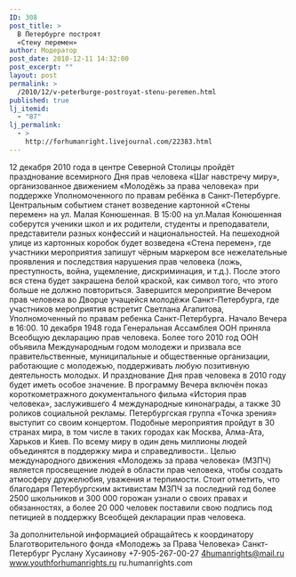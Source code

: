 ```yaml
---
ID: 308
post_title: >
  В Петербурге построят
  «Стену перемен»
author: Модератор
post_date: 2010-12-11 14:32:00
post_excerpt: ""
layout: post
permalink: >
  /2010/12/v-peterburge-postroyat-stenu-peremen.html
published: true
lj_itemid:
  - "87"
lj_permalink:
  - >
    http://forhumanright.livejournal.com/22383.html
---
```

12 декабря 2010 года в центре Северной Столицы пройдёт празднование всемирного Дня прав человека «Шаг навстречу миру», организованное движением «Молодёжь за права человека» при поддержке Уполномоченного по правам ребёнка в Санкт-Петербурге. Центральным событием станет возведение картонной «Стены перемен» на ул. Малая Конюшенная.
В 15:00 на ул.Малая Конюшенная соберутся ученики школ и их родители, студенты и преподаватели, представители разных конфессий и национальностей. На пешеходной улице из картонных коробок будет возведена «Стена перемен», где участники мероприятия запишут чёрным маркером все нежелательные проявления и последствия нарушения прав человека (ложь, преступность, война, ущемление, дискриминация, и т.д.). После этого вся стена будет закрашена белой краской, как символ того, что этого больше не должно повториться. Завершится мероприятие Вечером прав человека во Дворце учащейся молодёжи Санкт-Петербурга, где участников мероприятия встретит Светлана Агапитова, Уполномоченный по правам ребенка Санкт-Петербурга. Начало Вечера в 16:00.
10 декабря 1948 года Генеральная Ассамблея ООН приняла Всеобщую декларацию прав человека. Более того 2010 год ООН объявила Международным годом молодежи и призвала все правительственные, муниципальные и общественные организации, работающие с молодежью, поддерживать любую позитивную деятельность молодых. И празднование Дня прав человека в 2010 году будет иметь особое значение.
В программу Вечера включён показ короткометражного документального фильма «История прав человека», заслужившего 4 международные кинонаграды, а также 30 роликов социальной рекламы. Петербургская группа «Точка зрения» выступит со своим концертом.
Подобные мероприятия пройдут в 30 странах мира, в том числе в таких городах как Москва, Алма-Ата, Харьков и Киев. По всему миру в один день миллионы людей объединятся в поддержку мира и справедливости..
Целью международного движения «Молодежь за права человека» (МЗПЧ) является просвещение людей в области прав человека, чтобы создать атмосферу дружелюбия, уважения и терпимости. Стоит отметить, что благодаря Петербургским активистам МЗПЧ за последний год более 2500 школьников и 300 000 горожан узнали о своих правах и обязанностях, а более 20 000 человек поставили свою подпись под петицией в поддержку Всеобщей декларации прав человека.
 
За дополнительной информацией обращайтесь к координатору
Благотворительного фонда «Молодежь за Права Человека» Санкт-Петербург
Руслану Хусаинову
+7-905-267-00-27
4humanrights@mail.ru
www.youthforhumanrights.ru
ru.humanrights.com